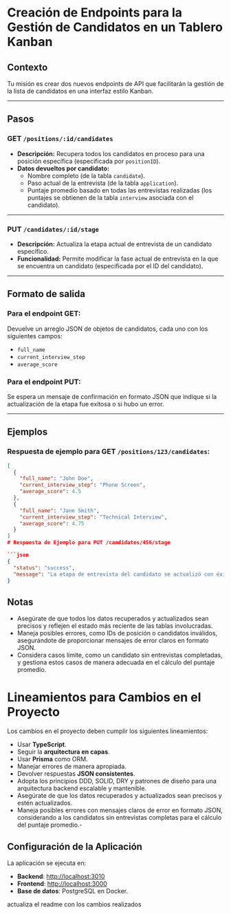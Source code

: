 # Creación de Endpoints para la Gestión de Candidatos en un Tablero Kanban

## Contexto
Tu misión es crear dos nuevos endpoints de API que facilitarán la gestión de la lista de candidatos en una interfaz estilo Kanban.

---

## Pasos

### GET `/positions/:id/candidates`

- **Descripción:** Recupera todos los candidatos en proceso para una posición específica (especificada por `positionID`).
- **Datos devueltos por candidato:**
  - Nombre completo (de la tabla `candidate`).
  - Paso actual de la entrevista (de la tabla `application`).
  - Puntaje promedio basado en todas las entrevistas realizadas (los puntajes se obtienen de la tabla `interview` asociada con el candidato).

---

### PUT `/candidates/:id/stage`

- **Descripción:** Actualiza la etapa actual de entrevista de un candidato específico.
- **Funcionalidad:** Permite modificar la fase actual de entrevista en la que se encuentra un candidato (especificada por el ID del candidato).

---

## Formato de salida

### Para el endpoint GET:
Devuelve un arreglo JSON de objetos de candidatos, cada uno con los siguientes campos:
- `full_name`
- `current_interview_step`
- `average_score`

### Para el endpoint PUT:
Se espera un mensaje de confirmación en formato JSON que indique si la actualización de la etapa fue exitosa o si hubo un error.

---

## Ejemplos

### Respuesta de ejemplo para GET `/positions/123/candidates`:
```json
[
  {
    "full_name": "John Doe",
    "current_interview_step": "Phone Screen",
    "average_score": 4.5
  },
  {
    "full_name": "Jane Smith",
    "current_interview_step": "Technical Interview",
    "average_score": 4.75
  }
]
# Respuesta de Ejemplo para PUT /candidates/456/stage

```json
{
  "status": "success",
  "message": "La etapa de entrevista del candidato se actualizó con éxito."
}
```

## Notas
- Asegúrate de que todos los datos recuperados y actualizados sean precisos y reflejen el estado más reciente de las tablas involucradas.
- Maneja posibles errores, como IDs de posición o candidatos inválidos, asegurándote de proporcionar mensajes de error claros en formato JSON.
- Considera casos límite, como un candidato sin entrevistas completadas, y gestiona estos casos de manera adecuada en el cálculo del puntaje promedio.


# Lineamientos para Cambios en el Proyecto

Los cambios en el proyecto deben cumplir los siguientes lineamientos:

- Usar **TypeScript**.
- Seguir la **arquitectura en capas**.
- Usar **Prisma** como ORM.
- Manejar errores de manera apropiada.
- Devolver respuestas **JSON consistentes**.
- Adopta los principios DDD, SOLID, DRY y patrones de diseño para una arquitectura backend escalable y mantenible.
- Asegúrate de que los datos recuperados y actualizados sean precisos y estén actualizados.
- Maneja posibles errores con mensajes claros de error en formato JSON, considerando a los candidatos sin entrevistas   completas para el cálculo del puntaje promedio.-

## Configuración de la Aplicación

La aplicación se ejecuta en:

- **Backend**: [http://localhost:3010](http://localhost:3010)
- **Frontend**: [http://localhost:3000](http://localhost:3000)
- **Base de datos**: PostgreSQL en Docker.

actualiza el readme con los cambios  realizados 

